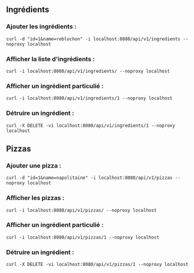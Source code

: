 ## Ingrédients

### Ajouter les ingrédients :

	curl -d "id=1&name=reblochon" -i localhost:8080/api/v1/ingredients --noproxy localhost

### Afficher la liste d'ingrédients :

	curl -i localhost:8080/api/v1/ingredients/ --noproxy localhost

### Afficher un ingrédient particulié :

	curl -i localhost:8080/api/v1/ingredients/1 --noproxy localhost

### Détruire un ingrédient :

	curl -X DELETE -vi localhost:8080/api/v1/ingredients/1 --noproxy localhost


## Pizzas

### Ajouter une pizza :

	curl -d "id=1&name=napolitaine" -i localhost:8080/api/v1/pizzas --noproxy localhost

### Afficher les pizzas :

	curl -i localhost:8080/api/v1/pizzas/ --noproxy localhost

### Afficher un ingrédient particulié :

	curl -i localhost:8080/api/v1/pizzas/1 --noproxy localhost

### Détruire un ingrédient :

	curl -X DELETE -vi localhost:8080/api/v1/pizzas/1 --noproxy localhost
